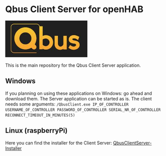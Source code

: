 # Qbus Client Server for openHAB

![Qbus Logo](images/Logo.JPG)

This is the main repository for the Qbus Client Server application.

## Windows
If you planning on using these applications on Windows: go ahead and download them.
The Server application can be started as is.
The client needs some arguments:
```/QbusClient.exe IP_OF_CONTROLLER USERNAME_OF_CONTROLLER PASSWORD_OF_CONTROLLER SERIAL_NR_OF_CONTROLLER RECONNECT_TIMEOUT_IN_MINUTES(5)```

## Linux (raspberryPi)
Here you can find the installer for the Client Server:
[QbusClientServer-Installer](https://github.com/QbusKoen/QbusClientServer-Installer)

